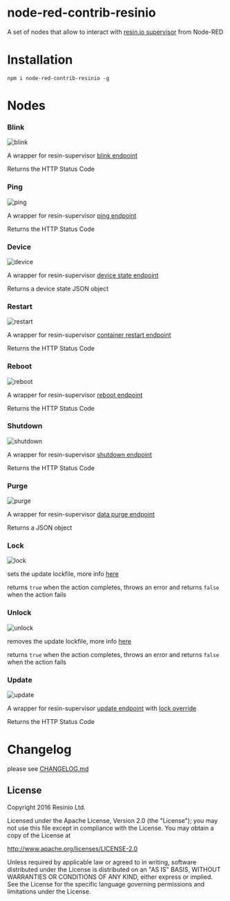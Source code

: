 # node-red-contrib-resinio
A set of nodes that allow to interact with [resin.io supervisor](https://docs.resin.io/runtime/supervisor-api/) from Node-RED

# Installation

```
npm i node-red-contrib-resinio -g
```

# Nodes

### Blink
![blink](https://raw.githubusercontent.com/resin-io-playground/node-red-contrib-resinio/master/docs-assets/blink-node.png)

A wrapper for resin-supervisor [blink endpoint](https://docs.resin.io/runtime/supervisor-api/#post-v1-blink)

Returns the HTTP Status Code

### Ping
![ping](https://raw.githubusercontent.com/resin-io-playground/node-red-contrib-resinio/master/docs-assets/ping-node.png)

A wrapper for resin-supervisor [ping endpoint](https://docs.resin.io/runtime/supervisor-api/#get-ping)

Returns the HTTP Status Code

### Device
![device](https://raw.githubusercontent.com/resin-io-playground/node-red-contrib-resinio/master/docs-assets/device-node.png)

A wrapper for resin-supervisor [device state endpoint](https://docs.resin.io/runtime/supervisor-api/#get-v1-device)

Returns a device state JSON object

### Restart
![restart](https://raw.githubusercontent.com/resin-io-playground/node-red-contrib-resinio/master/docs-assets/restart-node.png)

A wrapper for resin-supervisor [container restart endpoint](https://docs.resin.io/runtime/supervisor-api/#post-v1-restart)

Returns the HTTP Status Code

### Reboot
![reboot](https://raw.githubusercontent.com/resin-io-playground/node-red-contrib-resinio/master/docs-assets/reboot-node.png)

A wrapper for resin-supervisor [reboot endpoint](https://docs.resin.io/runtime/supervisor-api/#post-v1-reboot)

Returns the HTTP Status Code

### Shutdown
![shutdown](https://raw.githubusercontent.com/resin-io-playground/node-red-contrib-resinio/master/docs-assets/shutdown-node.png)

A wrapper for resin-supervisor [shutdown endpoint](https://docs.resin.io/runtime/supervisor-api/#post-v1-shutdown)

Returns the HTTP Status Code

### Purge
![purge](https://raw.githubusercontent.com/resin-io-playground/node-red-contrib-resinio/master/docs-assets/purge-node.png)

A wrapper for resin-supervisor [data purge endpoint](https://docs.resin.io/runtime/supervisor-api/#post-v1-purge)

Returns a JSON object

### Lock
![lock](https://raw.githubusercontent.com/resin-io-playground/node-red-contrib-resinio/master/docs-assets/blink-node.png)

sets the update lockfile, more info [here](https://github.com/resin-io/resin-supervisor/blob/master/docs/update-locking.md)

returns `true` when the action completes, throws an error and returns `false` when the action fails

### Unlock
![unlock](https://raw.githubusercontent.com/resin-io-playground/node-red-contrib-resinio/master/docs-assets/blink-node.png)

removes the update lockfile, more info [here](https://github.com/resin-io/resin-supervisor/blob/master/docs/update-locking.md)

returns `true` when the action completes, throws an error and returns `false` when the action fails

### Update
![update](https://raw.githubusercontent.com/resin-io-playground/node-red-contrib-resinio/master/docs-assets/blink-node.png)

A wrapper for resin-supervisor [update endpoint](https://docs.resin.io/runtime/supervisor-api/#post-v1-update) with [lock override](https://github.com/resin-io/resin-supervisor/blob/master/docs/update-locking.md#overriding-the-lock)

Returns the HTTP Status Code

# Changelog
please see [CHANGELOG.md](https://github.com/resin-io-playground/node-red-contrib-resinio/blob/master/CHANGELOG.md)

## License

Copyright 2016 Resinio Ltd.

Licensed under the Apache License, Version 2.0 (the "License"); you may not use this file except in compliance with the License. You may obtain a copy of the License at

<http://www.apache.org/licenses/LICENSE-2.0>

Unless required by applicable law or agreed to in writing, software distributed under the License is distributed on an "AS IS" BASIS, WITHOUT WARRANTIES OR CONDITIONS OF ANY KIND, either express or implied. See the License for the specific language governing permissions and limitations under the License.

